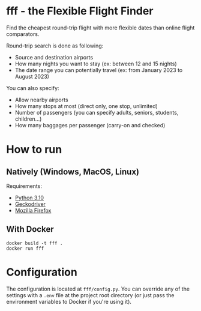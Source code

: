 # fff - the Flexible Flight Finder

Find the cheapest round-trip flight with more flexible dates than online flight comparators.

Round-trip search is done as following:

- Source and destination airports
- How many nights you want to stay (ex: between 12 and 15 nights)
- The date range you can potentially travel (ex: from January 2023 to August 2023)

You can also specify:

- Allow nearby airports
- How many stops at most (direct only, one stop, unlimited)
- Number of passengers (you can specify adults, seniors, students, children...)
- How many baggages per passenger (carry-on and checked)

# How to run

## Natively (Windows, MacOS, Linux)

Requirements:

- [Python 3.10](https://www.python.org/downloads/)
- [Geckodriver](https://github.com/mozilla/geckodriver/releases)
- [Mozilla Firefox](https://www.mozilla.org/firefox)

## With Docker

```shell
docker build -t fff .
docker run fff
```

# Configuration

The configuration is located at `fff/config.py`.
You can override any of the settings with a `.env` file at the project root directory (or just pass the environment variables to Docker if you're using it).
